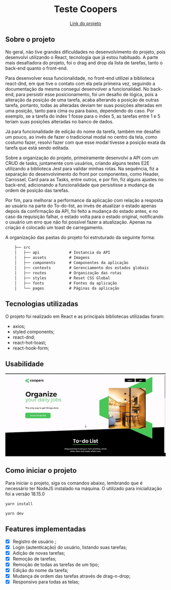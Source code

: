<br />
<div align="center">

<h1 align="center">Teste Coopers</h1>

  <a href="https://guiwustro-teste-coopers.vercel.app/">
Link do projeto</a>
</div>

## Sobre o projeto

No geral, não tive grandes dificuldades no desenvolvimento do projeto, pois
desenvolvi utilizando o React, tecnologia que já estou habituado. A parte mais
desafiadora do projeto, foi o drag and drop da lista de tarefas, tanto o
back-end quanto o front-end.

Para desenvolver essa funcionalidade, no front-end utilizei a biblioteca
react-dnd, em que tive o contato com ela pela primeira vez, seguindo a
documentação da mesma consegui desenvolver a funcionalidad. No back-end, para
persistir esse posicionamento, foi um desafio de lógica, pois a alteração da
posição de uma tarefa, acaba alterando a posição de outras tarefa, portanto,
todas as alteradas deviam ter suas posições alteradas em uma posição, tanto para
cima ou para baixo, dependendo do caso. Por exemplo, se a tarefa do index 1
fosse para o index 5, as tarefas entre 1 e 5 teriam suas posições alteradas no
banco de dados.

Já para funcionalidade de edição do nome da tarefa, também me desafiei um pouco,
ao invés de fazer o tradicional modal no centro da tela, como costumo fazer,
resolvi fazer com que esse modal tivesse a posição exata da tarefa que está
sendo editada.

Sobre a organização do projeto, primeiramente desenvolvi a API com um CRUD de
tasks, juntamente com usuários, criando alguns testes E2E utilizando a
biblioteca Jest para validar minhas rotas. Na sequência, fiz a separação do
desenvolvimento do front por componentes, como Header, Carrossel, Card para as
Tasks, entre outros, e por fim, fiz alguns ajustes no back-end, adicionando a
funcionalidade que persistisse a mudança da ordem de posição das tarefas.

Por fim, para melhorar a performance da aplicação com relação a resposta ao
usuário na parte do To-do-list, ao invés de atualizar o estado apenas depois da
confirmação da API, foi feito a mudança do estado antes, e no caso da requisição
falhar, o estado volta para o estado original, notificando o usuário um erro que
não foi possível fazer a atualização. Apenas na criação é colocado um toast de
carregamento.

A organização das pastas do projeto foi estruturado da seguinte forma:

```
    ├── src
    │   ├── api             # Instancia da API
    │   ├── assets          # Imagens
    │   ├── components      # Componentes da aplicação
    │   ├── contexts        # Gerenciamento dos estados globais
    │   ├── routes          # Organização das rotas
    │   ├── styles          # Reset CSS Global
    │   ├── fonts           # Fontes da aplicação
    │   └── pages           # Páginas da aplicação
```

## Tecnologias utilizadas

O projeto foi realizado em React e as principais bibliotecas utilizadas foram:

- axios;
- styled components;
- react-dnd;
- react-hot-toast;
- react-hook-form;

## Usabilidade
<div align="center">
<img src="./project-gif.gif" />
</div>

## Como iniciar o projeto

Para iniciar o projeto, siga os comandos abaixo, lembrando que é necessário ter
NodeJS instalado na máquina. O utilizado para inicialização foi a versão 18.15.0

```
yarn install
```

```
yarn dev
```

## Features implementadas

- [x] Registro de usuário ;
- [x] Login (autenticação) do usuário, listando suas tarefas;
- [x] Adição de novas tarefas;
- [x] Remoção de tarefas;
- [x] Remoção de todas as tarefas de um tipo;
- [x] Edição do nome da tarefa;
- [x] Mudança de ordem das tarefas através de drag-n-drop;
- [x] Responsivo para todas as telas;
